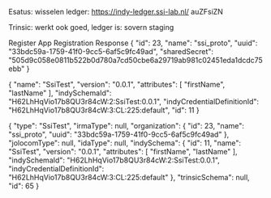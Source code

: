 Esatus: wisselen ledger: https://indy-ledger.ssi-lab.nl/
  auZFsiZN

Trinsic: werkt ook goed, ledger is: sovern staging


Register App
Registration Response
{
  "id": 23,
  "name": "ssi_proto",
  "uuid": "33bdc59a-1759-41f0-9cc5-6af5c9fc49ad",
  "sharedSecret": "505d9c058e0811b522b0d780a7cd50cbe6a29719ab981c02451eda1dcdc75ebb"
}


{
  "name": "SsiTest",
  "version": "0.0.1",
  "attributes": [
    "firstName",
    "lastName"
  ],
  "indySchemaId": "H62LhHqVio17b8QU3r84cW:2:SsiTest:0.0.1",
  "indyCredentialDefinitionId": "H62LhHqVio17b8QU3r84cW:3:CL:225:default",
  "id": 11
}

{
  "type": "SsiTest",
  "irmaType": null,
  "organization": {
    "id": 23,
    "name": "ssi_proto",
    "uuid": "33bdc59a-1759-41f0-9cc5-6af5c9fc49ad"
  },
  "jolocomType": null,
  "idaType": null,
  "indySchema": {
    "id": 11,
    "name": "SsiTest",
    "version": "0.0.1",
    "attributes": [
      "firstName",
      "lastName"
    ],
    "indySchemaId": "H62LhHqVio17b8QU3r84cW:2:SsiTest:0.0.1",
    "indyCredentialDefinitionId": "H62LhHqVio17b8QU3r84cW:3:CL:225:default"
  },
  "trinsicSchema": null,
  "id": 65
}